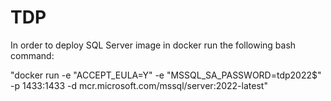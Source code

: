 # TDP

In order to deploy SQL Server image in docker run the following bash command:

"docker run -e "ACCEPT_EULA=Y" -e "MSSQL_SA_PASSWORD=tdp2022$" -p 1433:1433 -d mcr.microsoft.com/mssql/server:2022-latest"
